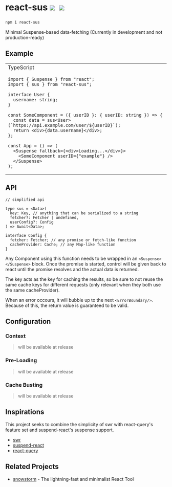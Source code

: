 <h1>
  react-sus
  <a href="https://bundlephobia.com/result?p=react-sus@latest"><img src="https://img.shields.io/bundlephobia/minzip/react-sus@latest?label=bundle%20size&style=flat&colorA=000000&colorB=000000"/></a>&nbsp;
  <a href="https://www.npmjs.com/package/react-sus"><img src="https://img.shields.io/npm/v/react-sus?style=flat&colorA=000000&colorB=000000"/></a>
</h1>
<h3></h3>

```bash
npm i react-sus
```

Minimal Suspense-based data-fetching (Currently in development and not production-ready)

## Example

<table>
<tr>
<td> TypeScript </td>
</tr>
<tr>
<td>

```tsx
import { Suspense } from "react";
import { sus } from "react-sus";

interface User {
  username: string;
}

const SomeComponent = ({ userID }: { userID: string }) => {
  const data = sus<User>(`https://api.example.com/user/${userID}`);
  return <div>{data.username}</div>;
};

const App = () => (
  <Suspense fallback={<div>Loading...</div>}>
    <SomeComponent userID={"example"} />
  </Suspense>
);
```

</td>
</tr>
</table>

## API

```tsx
// simplified api

type sus = <Data>(
  key: Key, // anything that can be serialized to a string
  fetcher?: Fetcher | undefined,
  userConfig?: Config
) => Await<Data>;

interface Config {
  fetcher: Fetcher; // any promise or fetch-like function
  cacheProvider: Cache; // any Map-like function
}
```

Any Component using this function needs to be wrapped in an `<Suspense></Suspense>` block. Once the promise is started, control will be given back to react until the promise resolves and the actual data is returned.

The key acts as the key for caching the results, so be sure to not reuse the same cache keys for different requests (only relevant when they both use the same cacheProvider).

When an error occours, it will bubble up to the next `<ErrorBoundary/>`. Because of this, the return value is guaranteed to be valid.

## Configuration

### Context

> will be available at release

### Pre-Loading

> will be available at release

### Cache Busting

> will be available at release

## Inspirations

This project seeks to combine the simplicity of swr with react-query's feature set and suspend-react's suspense support.

- [swr](https://github.com/vercel/swr)
- [suspend-react](https://github.com/pmndrs/suspend-react)
- [react-query](https://github.com/tannerlinsley/react-query)

## Related Projects

- [snowstorm](https://github.com/explodingcamera/snowstorm) - The lightning-fast and minimalist React Tool

```

```
